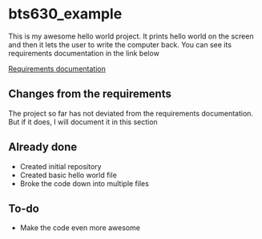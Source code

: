# bts630_example

This is my awesome hello world project. It prints hello world on the screen and then it lets the user to write the computer back. You can see its requirements documentation in the link below

[Requirements documentation](./Requirements_documentation.docx)

## Changes from the requirements

The project so far has not deviated from the requirements documentation. But if it does, I will document it in this section

## Already done
* Created initial repository
* Created basic hello world file
* Broke the code down into multiple files

## To-do
* Make the code even more awesome
